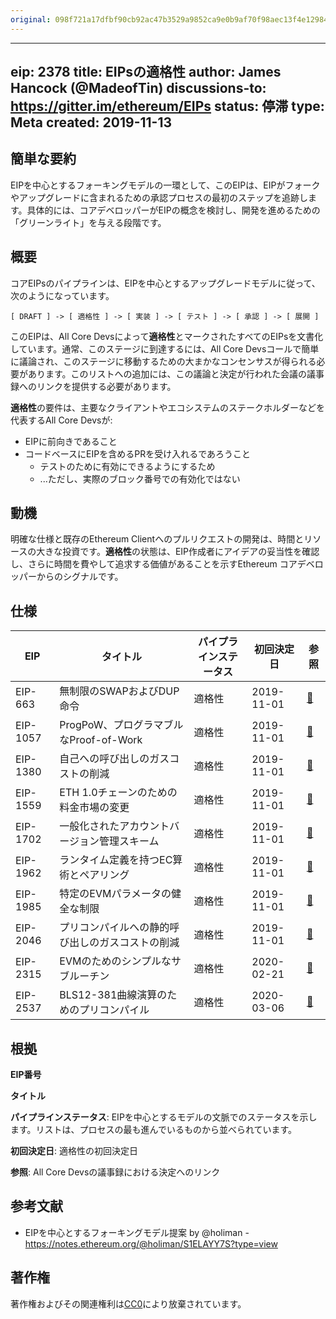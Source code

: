 ```yaml
---
original: 098f721a17dfbf90cb92ac47b3529a9852ca9e0b9af70f98aec13f4e12984075
---
```


---
eip: 2378
title: EIPsの適格性
author: James Hancock (@MadeofTin)
discussions-to: https://gitter.im/ethereum/EIPs
status: 停滞
type: Meta
created: 2019-11-13
---

## 簡単な要約

EIPを中心とするフォーキングモデルの一環として、このEIPは、EIPがフォークやアップグレードに含まれるための承認プロセスの最初のステップを追跡します。具体的には、コアデベロッパーがEIPの概念を検討し、開発を進めるための「グリーンライト」を与える段階です。

## 概要

コアEIPsのパイプラインは、EIPを中心とするアップグレードモデルに従って、次のようになっています。
```
[ DRAFT ] -> [ 適格性 ] -> [ 実装 ] -> [ テスト ] -> [ 承認 ] -> [ 展開 ]
```

このEIPは、All Core Devsによって**適格性**とマークされたすべてのEIPsを文書化しています。通常、このステージに到達するには、All Core Devsコールで簡単に議論され、このステージに移動するための大まかなコンセンサスが得られる必要があります。このリストへの追加には、この議論と決定が行われた会議の議事録へのリンクを提供する必要があります。

**適格性**の要件は、主要なクライアントやエコシステムのステークホルダーなどを代表するAll Core Devsが:

 - EIPに前向きであること
 - コードベースにEIPを含めるPRを受け入れるであろうこと
    - テストのために有効にできるようにするため
    - ...ただし、実際のブロック番号での有効化ではない

## 動機

明確な仕様と既存のEthereum Clientへのプルリクエストの開発は、時間とリソースの大きな投資です。**適格性**の状態は、EIP作成者にアイデアの妥当性を確認し、さらに時間を費やして追求する価値があることを示すEthereum コアデベロッパーからのシグナルです。

## 仕様

| EIP      | タイトル                              | パイプラインステータス | 初回決定日 | 参照 |
| -------- | ----------------------------------------------------- | -------- | ---------- | ---- | 
| EIP-663  | 無制限のSWAPおよびDUP命令                   | 適格性 | 2019-11-01 | [🔗](https://github.com/ethereum/pm/blob/master/All%20Core%20Devs%20Meetings/Meeting%2074.md) |
| EIP-1057  | ProgPoW、プログラマブルなProof-of-Work                   | 適格性 | 2019-11-01 | [🔗](https://github.com/ethereum/pm/blob/master/All%20Core%20Devs%20Meetings/Meeting%2074.md) |
| EIP-1380 | 自己への呼び出しのガスコストの削減                     | 適格性 | 2019-11-01 | [🔗](https://github.com/ethereum/pm/blob/master/All%20Core%20Devs%20Meetings/Meeting%2074.md) |
| EIP-1559 | ETH 1.0チェーンのための料金市場の変更                   | 適格性 | 2019-11-01 | [🔗](https://github.com/ethereum/pm/blob/master/All%20Core%20Devs%20Meetings/Meeting%2074.md) |
| EIP-1702 | 一般化されたアカウントバージョン管理スキーム                 | 適格性 | 2019-11-01 | [🔗](https://github.com/ethereum/pm/blob/master/All%20Core%20Devs%20Meetings/Meeting%2074.md) |
| EIP-1962 | ランタイム定義を持つEC算術とペアリング   | 適格性 | 2019-11-01 | [🔗](https://github.com/ethereum/pm/blob/master/All%20Core%20Devs%20Meetings/Meeting%2074.md) |
| EIP-1985 | 特定のEVMパラメータの健全な制限                | 適格性 | 2019-11-01 | [🔗](https://github.com/ethereum/pm/blob/master/All%20Core%20Devs%20Meetings/Meeting%2074.md) |
| EIP-2046 | プリコンパイルへの静的呼び出しのガスコストの削減 | 適格性 | 2019-11-01 | [🔗](https://github.com/ethereum/pm/blob/master/All%20Core%20Devs%20Meetings/Meeting%2074.md) |
| EIP-2315 | EVMのためのシンプルなサブルーチン                        | 適格性 | 2020-02-21 | [🔗](https://github.com/ethereum/pm/blob/master/All%20Core%20Devs%20Meetings/Meeting%2081.md#decisions) |
| EIP-2537 | BLS12-381曲線演算のためのプリコンパイル             | 適格性 | 2020-03-06 | [🔗](https://github.com/ethereum/pm/blob/master/All%20Core%20Devs%20Meetings/Meeting%2082.md) |

## 根拠

**EIP番号**

**タイトル**

**パイプラインステータス**: EIPを中心とするモデルの文脈でのステータスを示します。リストは、プロセスの最も進んでいるものから並べられています。

**初回決定日**: 適格性の初回決定日

**参照**: All Core Devsの議事録における決定へのリンク


## 参考文献

 - EIPを中心とするフォーキングモデル提案 by @holiman - https://notes.ethereum.org/@holiman/S1ELAYY7S?type=view



## 著作権
著作権およびその関連権利は[CC0](../LICENSE.md)により放棄されています。